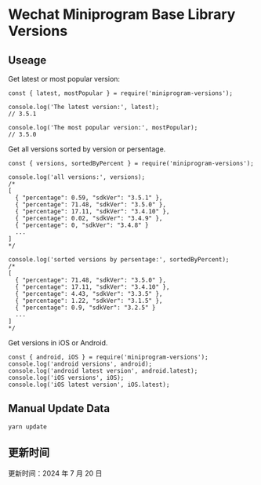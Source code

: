 
# Wechat Miniprogram Base Library Versions

## Useage

Get latest or most popular version:

```;
const { latest, mostPopular } = require('miniprogram-versions');

console.log('The latest version:', latest);
// 3.5.1

console.log('The most popular version:', mostPopular);
// 3.5.0

```

Get all versions sorted by version or persentage.

```
const { versions, sortedByPercent } = require('miniprogram-versions');

console.log('all versions:', versions);
/*
[
  { "percentage": 0.59, "sdkVer": "3.5.1" },
  { "percentage": 71.48, "sdkVer": "3.5.0" },
  { "percentage": 17.11, "sdkVer": "3.4.10" },
  { "percentage": 0.02, "sdkVer": "3.4.9" },
  { "percentage": 0, "sdkVer": "3.4.8" }
  ...
]
*/

console.log('sorted versions by persentage:', sortedByPercent);
/*
[
  { "percentage": 71.48, "sdkVer": "3.5.0" },
  { "percentage": 17.11, "sdkVer": "3.4.10" },
  { "percentage": 4.43, "sdkVer": "3.3.5" },
  { "percentage": 1.22, "sdkVer": "3.1.5" },
  { "percentage": 0.9, "sdkVer": "3.2.5" }
  ...
]
*/
```

Get versions in iOS or Android.

```
const { android, iOS } = require('miniprogram-versions');
console.log('android versions', android);
console.log('android latest version', android.latest);
console.log('iOS versions', iOS);
console.log('iOS latest version', iOS.latest);
```

## Manual Update Data

```
yarn update
```

## 更新时间

更新时间：2024 年 7 月 20 日
